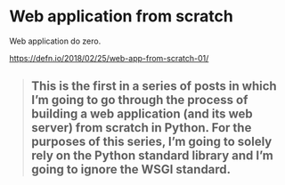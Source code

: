 # Web application from scratch

Web application do zero.

https://defn.io/2018/02/25/web-app-from-scratch-01/

> ## This is the first in a series of posts in which I’m going to go through the process of building a web application (and its web server) from scratch in Python. For the purposes of this series, I’m going to solely rely on the Python standard library and I’m going to ignore the WSGI standard.
